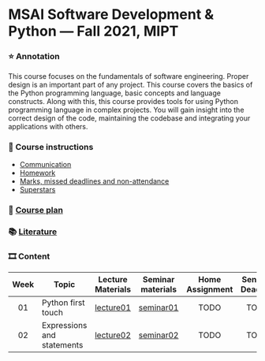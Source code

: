 # MSAI Software Development & Python — Fall 2021, MIPT

### ⭐ Annotation

This course focuses on the fundamentals of software engineering. Proper design is an important part of any project. This course covers the basics of the Python programming language, basic concepts and language constructs. Along with this, this course provides tools for using Python programming language in complex projects. You will gain insight into the correct design of the code, maintaining the codebase and integrating your applications with others.


### 📜 Course instructions

- [Communication](/docs/course-instructions.md#communication)
- [Homework](/docs/course-instructions.md#homework)
- [Marks, missed deadlines and non-attendance](/docs/course-instructions.md#marks-missed-deadlines-and-non-attendance)
- [Superstars](/docs/course-instructions.md#superstars)


### 🧪 [Course plan](/docs/course-plan.md)


### 📚 [Literature](/docs/literature.md)


### 🎞 Content

| Week | Topic | Lecture Materials | Seminar materials | Home Assignment | Sending Deadline | Review Deadline |
|:----:| ----- |:-----------------:|:-----------------:|:---------------:|:----------------:|:---------------:|
| 01 | Python first touch | [lecture01](/week01_python_first_touch/lecture) | [seminar01](/week01_python_first_touch/seminar) | TODO | TODO | TODO |
| 02 | Expressions and statements | [lecture02](/week02_expressions_and_statements/lecture) | [seminar02](/week02_expressions_and_statements/seminar) | TODO | TODO | TODO |
